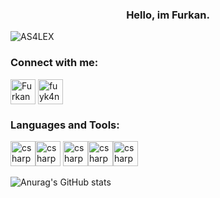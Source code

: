 <h3 align="center">Hello, im Furkan. </h3>
<p align="left"> <img src="https://komarev.com/ghpvc/?username=AS4LEX&label=Profile%20views&color=0e75b6&style=flat" alt="AS4LEX" /> </p>

<h3 align="left">Connect with me:</h3>
<p align="left">
<a href="https://www.linkedin.com/in/furkan-yılmaz-84734b17b" target="blank"><img align="center" src="https://sadullahkisacik.com/wp-content/uploads/2019/12/linkedin.png" alt="Furkan YILMAZ" height="40" width="40" /></a>
<a href="https://www.instagram.com/fuyk4n/" target="blank"><img align="center" src="https://upload.wikimedia.org/wikipedia/commons/e/e7/Instagram_logo_2016.svg" alt="fuyk4n" height="40" width="40" /></a>
</p>
<h3 align="left">Languages and Tools:</h3>

 <img src="https://reactnative.dev/img/tiny_logo.png" alt="csharp" width="40" height="40"/><img src="https://www.flaticon.com/svg/vstatic/svg/143/143655.svg?token=exp=1620569706~hmac=852f5e0cbd483ca1f45296c08e1f07be" alt="csharp" width="40" height="40"/> <img src="https://www.flaticon.com/svg/vstatic/svg/888/888847.svg?token=exp=1620569750~hmac=e5caa1b7e85f0500a433a3fb349463e6" alt="csharp" width="40" height="40"/><img src="https://upload.wikimedia.org/wikipedia/commons/6/6a/JavaScript-logo.png" alt="csharp" width="40" height="40"/><img src="https://seeklogo.com/images/A/angular-logo-B76B1CDE98-seeklogo.com.png" alt="csharp" width="40" height="40"/>


![Anurag's GitHub stats](https://github-readme-stats.vercel.app/api?username=AS4LEX&theme=radical&show_icons=true)